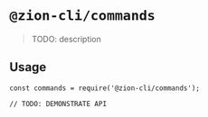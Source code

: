 # `@zion-cli/commands`

> TODO: description

## Usage

```
const commands = require('@zion-cli/commands');

// TODO: DEMONSTRATE API
```
